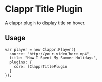 # Clappr Title Plugin

A clappr plugin to display title on hover.

## Usage

```
var player = new Clappr.Player({
  source: "http://your.video/here.mp4",
  title: "How I Spent My Summer Holidays",
  plugins: {
    core: [ClapprTitlePlugin]
  }
});
```
